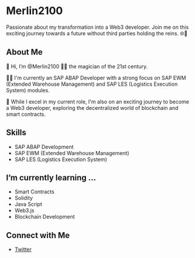 # Merlin2100
Passionate about my transformation into a Web3 developer. Join me on this exciting journey towards a future without third parties holding the reins. 🌐🚀

## About Me
👋 Hi, I’m @Merlin2100 🧙‍♂️ the magician of the 21st century.

🧑‍💻 I'm currently an SAP ABAP Developer with a strong focus on SAP EWM (Extended Warehouse Management) and SAP LES (Logistics Execution System) modules.

🌱 While I excel in my current role, I'm also on an exciting journey to become a Web3 developer, exploring the decentralized world of blockchain and smart contracts.

## Skills
- SAP ABAP Development
- SAP EWM (Extended Warehouse Management)
- SAP LES (Logistics Execution System)

## I’m currently learning ...
- Smart Contracts
- Solidity
- Java Script
- Web3.js
- Blockchain Development

## Connect with Me
- [Twitter](https://twitter.com/Merlin2100)
